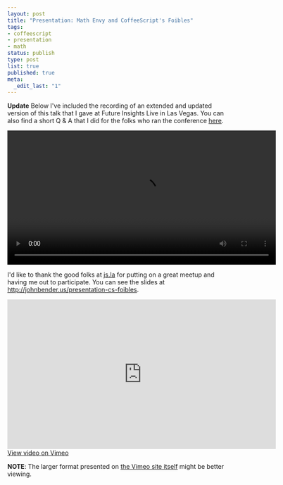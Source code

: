 ```yaml
---
layout: post
title: "Presentation: Math Envy and CoffeeScript's Foibles"
tags:
- coffeescript
- presentation
- math
status: publish
type: post
list: true
published: true
meta:
  _edit_last: "1"
---
```


**Update** Below I've included the recording of an extended and updated version of this talk that I gave at Future Insights Live in Las Vegas. You can also find a short Q & A that I did for the folks who ran the conference [here](http://www.futureinsights.com/home/math-envy-volleyball-and-why-academic-is-not-a-dirty-word.html).

<video x-webkit-airplay="allow" src="http://wpc.0B0C.edgecastcdn.net/000B0C/carsons/events/2013/FILive2013/d3-r309-230pm-JB.mp4" controls width="610"></video>

I'd like to thank the good folks at [js.la](http://js.la) for putting on a great meetup and having me out to participate. You can see the slides at http://johnbender.us/presentation-cs-foibles.

<p>
<iframe src="http://player.vimeo.com/video/58872586" width="610" height="340" frameborder="0" webkitAllowFullScreen mozallowfullscreen allowFullScreen></iframe>
<a href="http://vimeo.com/58872586" class="video-link">View video on Vimeo</a>
</p>

<p><strong>NOTE</strong>: The larger format presented on <a href="http://vimeo.com/58872586">the Vimeo site itself</a> might be better viewing.</p>
